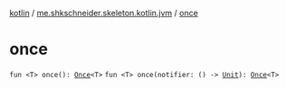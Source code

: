 [kotlin](../index.md) / [me.shkschneider.skeleton.kotlin.jvm](index.md) / [once](./once.md)

# once

`fun <T> once(): `[`Once`](-once/index.md)`<T>`
`fun <T> once(notifier: () -> `[`Unit`](https://kotlinlang.org/api/latest/jvm/stdlib/kotlin/-unit/index.html)`): `[`Once`](-once/index.md)`<T>`